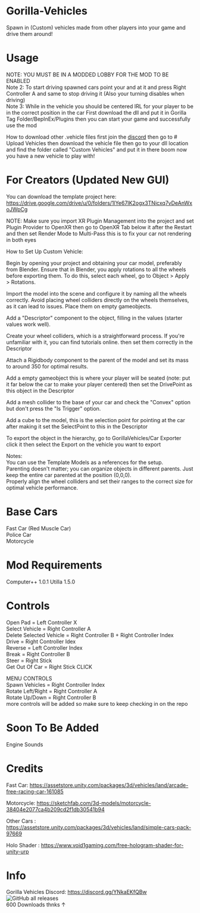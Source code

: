 # Gorilla-Vehicles
Spawn in (Custom) vehicles made from other players into your game and drive them around!

# Usage
NOTE: YOU MUST BE IN A MODDED LOBBY FOR THE MOD TO BE ENABLED<br />
Note 2: To start driving spawned cars point your and at it and press Right Controller A and same to stop driving it (Also your turning disables when driving)<br />
Note 3: While in the vehicle you should be centered IRL for your player to be in the correct position in the car
First download the dll and put it in Gorilla Tag Folder/BepInEx/Plugins then you can start your game and successfully use the mod

How to download other .vehicle files first join the <a href = "https://discord.gg/YNkaEKfQBw">discord<a> then go to # Upload Vehicles then download the vehicle file then go to your dll location and find the folder called "Custom Vehicles" and put it in there boom now you have a new vehicle to play with!

# For Creators (Updated New GUI)
You can download the template project here: https://drive.google.com/drive/u/0/folders/1lYe67IK2ogx3TNicxq7vDeAnWxoJWpCg<br />

NOTE: Make sure you import XR Plugin Management into the project and set Plugin Provider to OpenXR then go to OpenXR Tab below it after the Restart and then set Render Mode to Multi-Pass this is to fix your car not rendering in both eyes<br />

How to Set Up Custom Vehicle:<br />

Begin by opening your project and obtaining your car model, preferably from Blender. Ensure that in Blender, you apply rotations to all the wheels before exporting them. To do this, select each wheel, go to Object > Apply > Rotations.<br />

Import the model into the scene and configure it by naming all the wheels correctly. Avoid placing wheel colliders directly on the wheels themselves, as it can lead to issues. Place them on empty gameobjects.<br />

Add a "Descriptor" component to the object, filling in the values (starter values work well).<br />

Create your wheel colliders, which is a straightforward process. If you're unfamiliar with it, you can find tutorials online. then set them correctly in the Descriptor<br />

Attach a Rigidbody component to the parent of the model and set its mass to around 350 for optimal results.<br />

Add a empty gameobject this is where your player will be seated (note: put it far below the car to make your player centered) then set the DrivePoint as this object in the Descriptor<br />

Add a mesh collider to the base of your car and check the "Convex" option but don't press the "Is Trigger" option.<br />

Add a cube to the model, this is the selection point for pointing at the car after making it set the SelectPoint to this in the Descriptor<br />

To export the object in the hierarchy, go to GorillaVehicles/Car Exporter click it then select the Export on the vehicle you want to export<br />

Notes:<br />
You can use the Template Models as a references for the setup.<br />
Parenting doesn't matter; you can organize objects in different parents. Just keep the entire car parented at the position (0,0,0).<br />
Properly align the wheel colliders and set their ranges to the correct size for optimal vehicle performance.<br />

# Base Cars
Fast Car (Red Muscle Car) <br />
Police Car<br />
Motorcycle

# Mod Requirements
Computer++ 1.0.1
Utilla 1.5.0

# Controls
Open Pad = Left Controller X<br />
Select Vehicle = Right Controller A<br />
Delete Selected Vehicle = Right Controller B + Right Controller Index<br />
Drive = Right Controller Idex<br />
Reverse = Left Controller Index<br />
Break = Right Controller B<br />
Steer = Right Stick<br />
Get Out Of Car = Right Stick CLICK

 MENU CONTROLS<br />
Spawn Vehicles = Right Controller Index<br />
Rotate Left/Right = Right Controller A<br />
Rotate Up/Down = Right Controller B<br />
more controls will be added so make sure to keep checking in on the repo

# Soon To Be Added
Engine Sounds

# Credits
Fast Car: https://assetstore.unity.com/packages/3d/vehicles/land/arcade-free-racing-car-161085

Motorcycle: https://sketchfab.com/3d-models/motorcycle-38404e2077ca4b209cd2f1db30541b94

Other Cars : https://assetstore.unity.com/packages/3d/vehicles/land/simple-cars-pack-97669

Holo Shader : https://www.void1gaming.com/free-hologram-shader-for-unity-urp

# Info
Gorilla Vehicles Discord: https://discord.gg/YNkaEKfQBw<br />
![GitHub all releases](https://img.shields.io/github/downloads/Blas1ed/Gorilla-Vehicles/total?color=%2300FF00)<br />
600 Downloads thnks ↑
